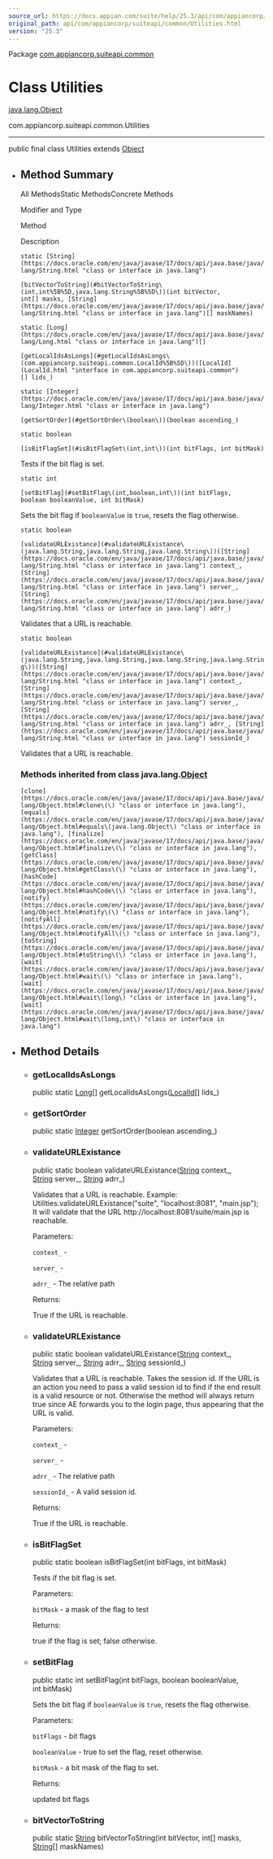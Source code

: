 ```yaml
---
source_url: https://docs.appian.com/suite/help/25.3/api/com/appiancorp/suiteapi/common/Utilities.html
original_path: api/com/appiancorp/suiteapi/common/Utilities.html
version: "25.3"
---
```


Package [com.appiancorp.suiteapi.common](package-summary.html)

# Class Utilities

[java.lang.Object](https://docs.oracle.com/en/java/javase/17/docs/api/java.base/java/lang/Object.html "class or interface in java.lang")

com.appiancorp.suiteapi.common.Utilities

* * *

public final class Utilities extends [Object](https://docs.oracle.com/en/java/javase/17/docs/api/java.base/java/lang/Object.html "class or interface in java.lang")

-   ## Method Summary

    All MethodsStatic MethodsConcrete Methods

    Modifier and Type

    Method

    Description

    `static [String](https://docs.oracle.com/en/java/javase/17/docs/api/java.base/java/lang/String.html "class or interface in java.lang")`

    `[bitVectorToString](#bitVectorToString\(int,int%5B%5D,java.lang.String%5B%5D\))(int bitVector, int[] masks, [String](https://docs.oracle.com/en/java/javase/17/docs/api/java.base/java/lang/String.html "class or interface in java.lang")[] maskNames)`

    `static [Long](https://docs.oracle.com/en/java/javase/17/docs/api/java.base/java/lang/Long.html "class or interface in java.lang")[]`

    `[getLocalIdsAsLongs](#getLocalIdsAsLongs\(com.appiancorp.suiteapi.common.LocalId%5B%5D\))([LocalId](LocalId.html "interface in com.appiancorp.suiteapi.common")[] lids_)`

    `static [Integer](https://docs.oracle.com/en/java/javase/17/docs/api/java.base/java/lang/Integer.html "class or interface in java.lang")`

    `[getSortOrder](#getSortOrder\(boolean\))(boolean ascending_)`

    `static boolean`

    `[isBitFlagSet](#isBitFlagSet\(int,int\))(int bitFlags, int bitMask)`

    Tests if the bit flag is set.

    `static int`

    `[setBitFlag](#setBitFlag\(int,boolean,int\))(int bitFlags, boolean booleanValue, int bitMask)`

    Sets the bit flag if `booleanValue` is `true`, resets the flag otherwise.

    `static boolean`

    `[validateURLExistance](#validateURLExistance\(java.lang.String,java.lang.String,java.lang.String\))([String](https://docs.oracle.com/en/java/javase/17/docs/api/java.base/java/lang/String.html "class or interface in java.lang") context_, [String](https://docs.oracle.com/en/java/javase/17/docs/api/java.base/java/lang/String.html "class or interface in java.lang") server_, [String](https://docs.oracle.com/en/java/javase/17/docs/api/java.base/java/lang/String.html "class or interface in java.lang") adrr_)`

    Validates that a URL is reachable.

    `static boolean`

    `[validateURLExistance](#validateURLExistance\(java.lang.String,java.lang.String,java.lang.String,java.lang.String\))([String](https://docs.oracle.com/en/java/javase/17/docs/api/java.base/java/lang/String.html "class or interface in java.lang") context_, [String](https://docs.oracle.com/en/java/javase/17/docs/api/java.base/java/lang/String.html "class or interface in java.lang") server_, [String](https://docs.oracle.com/en/java/javase/17/docs/api/java.base/java/lang/String.html "class or interface in java.lang") adrr_, [String](https://docs.oracle.com/en/java/javase/17/docs/api/java.base/java/lang/String.html "class or interface in java.lang") sessionId_)`

    Validates that a URL is reachable.

    ### Methods inherited from class java.lang.[Object](https://docs.oracle.com/en/java/javase/17/docs/api/java.base/java/lang/Object.html "class or interface in java.lang")

    `[clone](https://docs.oracle.com/en/java/javase/17/docs/api/java.base/java/lang/Object.html#clone\(\) "class or interface in java.lang"), [equals](https://docs.oracle.com/en/java/javase/17/docs/api/java.base/java/lang/Object.html#equals\(java.lang.Object\) "class or interface in java.lang"), [finalize](https://docs.oracle.com/en/java/javase/17/docs/api/java.base/java/lang/Object.html#finalize\(\) "class or interface in java.lang"), [getClass](https://docs.oracle.com/en/java/javase/17/docs/api/java.base/java/lang/Object.html#getClass\(\) "class or interface in java.lang"), [hashCode](https://docs.oracle.com/en/java/javase/17/docs/api/java.base/java/lang/Object.html#hashCode\(\) "class or interface in java.lang"), [notify](https://docs.oracle.com/en/java/javase/17/docs/api/java.base/java/lang/Object.html#notify\(\) "class or interface in java.lang"), [notifyAll](https://docs.oracle.com/en/java/javase/17/docs/api/java.base/java/lang/Object.html#notifyAll\(\) "class or interface in java.lang"), [toString](https://docs.oracle.com/en/java/javase/17/docs/api/java.base/java/lang/Object.html#toString\(\) "class or interface in java.lang"), [wait](https://docs.oracle.com/en/java/javase/17/docs/api/java.base/java/lang/Object.html#wait\(\) "class or interface in java.lang"), [wait](https://docs.oracle.com/en/java/javase/17/docs/api/java.base/java/lang/Object.html#wait\(long\) "class or interface in java.lang"), [wait](https://docs.oracle.com/en/java/javase/17/docs/api/java.base/java/lang/Object.html#wait\(long,int\) "class or interface in java.lang")`

-   ## Method Details

    -   ### getLocalIdsAsLongs

        public static [Long](https://docs.oracle.com/en/java/javase/17/docs/api/java.base/java/lang/Long.html "class or interface in java.lang")\[\] getLocalIdsAsLongs([LocalId](LocalId.html "interface in com.appiancorp.suiteapi.common")\[\] lids\_)

    -   ### getSortOrder

        public static [Integer](https://docs.oracle.com/en/java/javase/17/docs/api/java.base/java/lang/Integer.html "class or interface in java.lang") getSortOrder(boolean ascending\_)

    -   ### validateURLExistance

        public static boolean validateURLExistance([String](https://docs.oracle.com/en/java/javase/17/docs/api/java.base/java/lang/String.html "class or interface in java.lang") context\_, [String](https://docs.oracle.com/en/java/javase/17/docs/api/java.base/java/lang/String.html "class or interface in java.lang") server\_, [String](https://docs.oracle.com/en/java/javase/17/docs/api/java.base/java/lang/String.html "class or interface in java.lang") adrr\_)

        Validates that a URL is reachable. Example: Utilities.validateURLExistance("suite", "localhost:8081", "main.jsp"); It will validate that the URL http://localhost:8081/suite/main.jsp is reachable.

        Parameters:

        `context_` -

        `server_` -

        `adrr_` - The relative path

        Returns:

        True if the URL is reachable.

    -   ### validateURLExistance

        public static boolean validateURLExistance([String](https://docs.oracle.com/en/java/javase/17/docs/api/java.base/java/lang/String.html "class or interface in java.lang") context\_, [String](https://docs.oracle.com/en/java/javase/17/docs/api/java.base/java/lang/String.html "class or interface in java.lang") server\_, [String](https://docs.oracle.com/en/java/javase/17/docs/api/java.base/java/lang/String.html "class or interface in java.lang") adrr\_, [String](https://docs.oracle.com/en/java/javase/17/docs/api/java.base/java/lang/String.html "class or interface in java.lang") sessionId\_)

        Validates that a URL is reachable. Takes the session id. If the URL is an action you need to pass a valid session id to find if the end result is a valid resource or not. Otherwise the method will always return true since AE forwards you to the login page, thus appearing that the URL is valid.

        Parameters:

        `context_` -

        `server_` -

        `adrr_` - The relative path

        `sessionId_` - A valid session id.

        Returns:

        True if the URL is reachable.

    -   ### isBitFlagSet

        public static boolean isBitFlagSet(int bitFlags, int bitMask)

        Tests if the bit flag is set.

        Parameters:

        `bitMask` - a mask of the flag to test

        Returns:

        true if the flag is set; false otherwise.

    -   ### setBitFlag

        public static int setBitFlag(int bitFlags, boolean booleanValue, int bitMask)

        Sets the bit flag if `booleanValue` is `true`, resets the flag otherwise.

        Parameters:

        `bitFlags` - bit flags

        `booleanValue` - true to set the flag, reset otherwise.

        `bitMask` - a bit mask of the flag to set.

        Returns:

        updated bit flags

    -   ### bitVectorToString

        public static [String](https://docs.oracle.com/en/java/javase/17/docs/api/java.base/java/lang/String.html "class or interface in java.lang") bitVectorToString(int bitVector, int\[\] masks, [String](https://docs.oracle.com/en/java/javase/17/docs/api/java.base/java/lang/String.html "class or interface in java.lang")\[\] maskNames)
